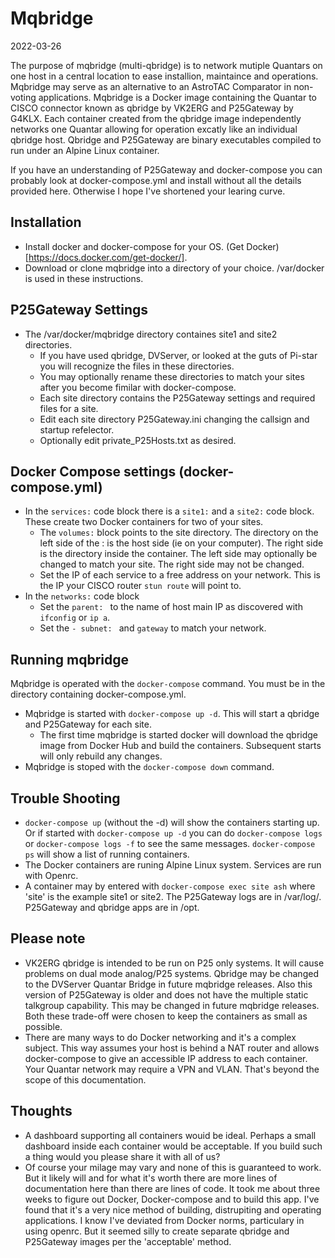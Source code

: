 # Mqbridge
2022-03-26

The purpose of mqbridge (multi-qbridge) is to network mutiple Quantars on one host in a central location to ease installion, maintaince and operations. Mqbridge may serve as an alternative to an AstroTAC Comparator in non-voting applications. Mqbridge is a Docker image containing the Quantar to CISCO connector known as qbridge by VK2ERG and P25Gateway by G4KLX. Each container created from the qbridge image independently networks one Quantar allowing for operation excatly like an individual qbridge host. Qbridge and P25Gateway are binary executables compiled to run under an Alpine Linux container. 

If you have an understanding of P25Gateway and docker-compose you can probably look at docker-compose.yml and install without all the details provided here. Otherwise I hope I've shortened your learing curve.

## Installation
- Install docker and docker-compose for your OS. (Get Docker)[https://docs.docker.com/get-docker/].
- Download or clone mqbridge into a directory of your choice. /var/docker is used in these instructions. 

## P25Gateway Settings
- The /var/docker/mqbridge directory containes site1 and site2 directories.
  - If you have used qbridge, DVServer, or looked at the guts of Pi-star you will recognize the files in these directories.
  - You may optionally rename these directories to match your sites after you become fimilar with docker-compose.
  - Each site directory contains the P25Gateway settings and required files for a site.
  - Edit each site directory P25Gateway.ini changing the callsign and startup refelector.
  - Optionally edit private_P25Hosts.txt as desired.

## Docker Compose settings (docker-compose.yml)
- In the `services:` code block there is a `site1:` and a `site2:` code block. These create two Docker containers for two of your sites.
  - The `volumes:` block points to the site directory. The directory on the left side of the : is the host side (ie on your computer). The right side is the directory inside the container. The left side may optionally be changed to match your site. The right side may not be changed.
  - Set the IP of each service to a free address on your network. This is the IP your CISCO router `stun route` will point to. 
- In the `networks:` code block
  - Set the `parent: ` to the name of host main IP as discovered with `ifconfig` or `ip a`. 
  - Set the `- subnet: ` and `gateway` to match your network. 
  
## Running mqbridge
Mqbridge is operated with the `docker-compose` command. You must be in the directory containing docker-compose.yml.
- Mqbridge is started with `docker-compose up -d`. This will start a qbridge and P25Gateway for each site.
  - The first time mqbridge is started docker will download the qbridge image from Docker Hub and build the containers. Subsequent starts will only rebuild any changes.
- Mqbridge is stoped with the `docker-compose down` command.

## Trouble Shooting
- `docker-compose up` (without the -d) will show the containers starting up. Or if started with `docker-compose up -d` you can do `docker-compose logs` or `docker-compose logs -f` to see the same messages. `docker-compose ps` will show a list of running containers. 
- The Docker containers are runing Alpine Linux system. Services are run with Openrc. 
- A container may by entered with `docker-compose exec site ash` where 'site' is the example site1 or site2. The P25Gateway logs are in /var/log/. P25Gateway and qbridge apps are in /opt. 

## Please note
- VK2ERG qbridge is intended to be run on P25 only systems. It will cause problems on dual mode analog/P25 systems. Qbridge may be changed to the DVServer Quantar Bridge in future mqbridge releases. Also this version of P25Gateway is older and does not have the multiple static talkgroup capability. This may be changed in future mqbridge releases. Both these trade-off were chosen to keep the containers as small as possible.
- There are many ways to do Docker networking and it's a complex subject. This way assumes your host is behind a NAT router and allows docker-compose to give an accessible IP address to each container. Your Quantar network may require a VPN and VLAN. That's beyond the scope of this documentation. 

## Thoughts
- A dashboard supporting all containers wouid be ideal. Perhaps a small dashboard inside each container would be acceptable. If you build such a thing would you please share it with all of us?
- Of course your milage may vary and none of this is guaranteed to work. But it likely will and for what it's worth there are more lines of documentation here than there are lines of code. It took me about three weeks to figure out Docker, Docker-compose and to build this app. I've found that it's a very nice method of building, distrupiting and operating applications. I know I've deviated from Docker norms, particulary in using openrc. But it seemed silly to create separate qbridge and P25Gateway images per the 'acceptable' method. 
